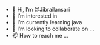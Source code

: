 - 👋 Hi, I’m @Jibrailansari
- 👀 I’m interested in 
- 🌱 I’m currently learning java
- 💞️ I’m looking to collaborate on ...
- 📫 How to reach me ...

<!---
Jibrailansari/Jibrailansari is a ✨ special ✨ repository because its `README.md` (this file) appears on your GitHub profile.
You can click the Preview link to take a look at your changes.
--->
